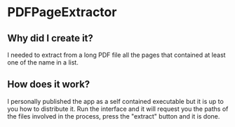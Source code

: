 # PDFPageExtractor

## Why did I create it?

I needed to extract from a long PDF file all the pages that contained at least one of the name in a list.

## How does it work?

I personally published the app as a self contained executable but it is up to you how to distribute it.
Run the interface and it will request you the paths of the files involved in the process, press the "extract" button and it is done.
